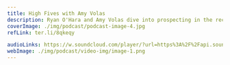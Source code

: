 ```yaml
---
title: High Fives with Amy Volas
description: Ryan O'Hara and Amy Volas dive into prospecting in the recruiting world, and how to practice good form to book more connections.
coverImage: ./img/podcast/podcast-image-4.jpg
refLink: ter.li/8qkeqy

audioLinks: https://w.soundcloud.com/player/?url=https%3A%2F%2Fapi.soundcloud.com%2Ftracks%2F472885674&amp;auto_play=false&amp;show_artwork=true&amp;visual=true&amp;origin=twitter
webImage: ./img/podcast/video-img/image-1.png
---
```

